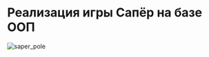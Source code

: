# Реализация игры Сапёр на базе ООП
![saper_pole](https://user-images.githubusercontent.com/101925316/187184618-aa3448f2-0b8c-44b5-8160-a854e366dab7.jpg)
